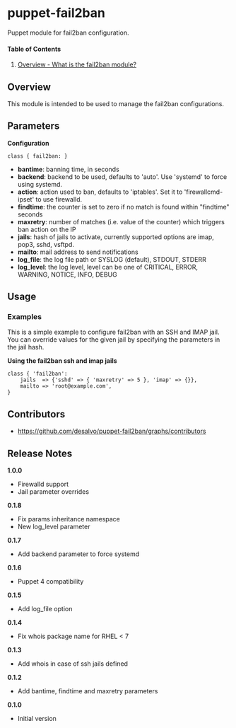 puppet-fail2ban
======

Puppet module for fail2ban configuration.

#### Table of Contents
1. [Overview - What is the fail2ban module?](#overview)

Overview
--------

This module is intended to be used to manage the fail2ban configurations.

Parameters
----------

**Configuration**
```
class { fail2ban: }
```

* **bantime**: banning time, in seconds
* **backend**: backend to be used, defaults to 'auto'. Use 'systemd' to force using systemd.
* **action**: action used to ban, defaults to 'iptables'. Set it to 'firewallcmd-ipset' to use firewalld.
* **findtime**: the counter is set to zero if no match is found within "findtime" seconds
* **maxretry**: number of matches (i.e. value of the counter) which triggers ban action on the IP
* **jails**: hash of jails to activate, currently supported options are imap, pop3, sshd, vsftpd.
* **mailto**: mail address to send notifications
* **log_file**: the log file path or SYSLOG (default), STDOUT, STDERR
* **log_level**: the log level, level can be one of CRITICAL, ERROR, WARNING, NOTICE, INFO, DEBUG


Usage
-----

### Examples

This is a simple example to configure fail2ban with an SSH and IMAP jail.
You can override values for the given jail by specifying the parameters in the jail hash.

**Using the fail2ban ssh and imap  jails**

```fail2ban
class { 'fail2ban':
    jails  => {'sshd' => { 'maxretry' => 5 }, 'imap' => {}},
    mailto => 'root@example.com',
}
```

Contributors
------------

* https://github.com/desalvo/puppet-fail2ban/graphs/contributors

Release Notes
-------------

**1.0.0**

* Firewalld support
* Jail parameter overrides

**0.1.8**

* Fix params inheritance namespace
* New log_level parameter

**0.1.7**

* Add backend parameter to force systemd

**0.1.6**

* Puppet 4 compatibility

**0.1.5**

* Add log_file option

**0.1.4**

* Fix whois package name for RHEL  < 7

**0.1.3**

* Add whois in case of ssh jails defined

**0.1.2**

* Add bantime, findtime and maxretry parameters

**0.1.0**

* Initial version
